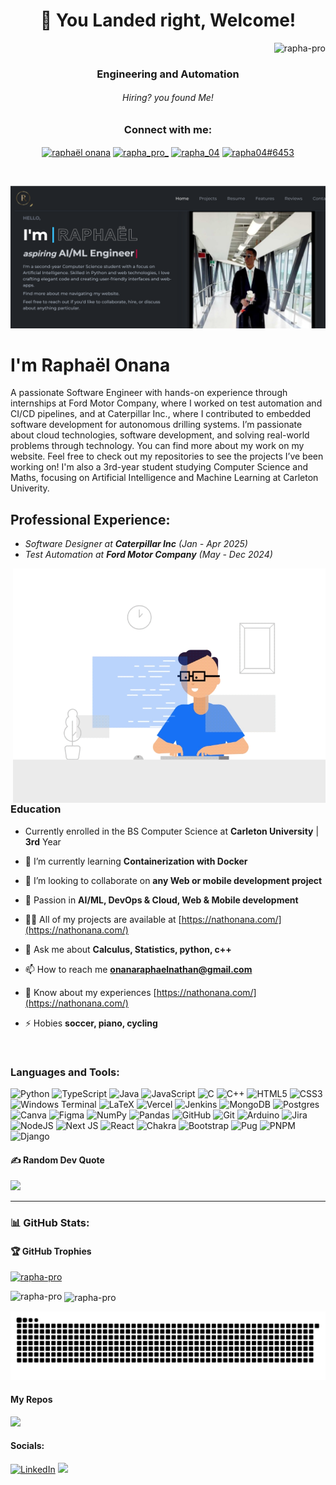 <h1 align="center" color="blue">🛬 You Landed right, Welcome!</h1>

<!--------------- INTRO ------------>
<div align="flex">
 <div align="right"> <img src="https://komarev.com/ghpvc/?username=rapha-pro&label=Profile%20views&color=0e75b6&style=flat" alt="rapha-pro" /> </div>
 <h3 align="center">Engineering and Automation</h3>
</div>
 <h6 align="center">Hiring? you found Me!</h6>

<h3 align="center">Connect with me:</h3>
<p align="center">
  <a href="https://linkedin.com/in/raphaelonana" target="blank"><img align="center" src="https://raw.githubusercontent.com/rahuldkjain/github-profile-readme-generator/master/src/images/icons/Social/linked-in-alt.svg" alt="raphaël onana" height="30" width="40" /></a>
  <a href="https://twitter.com/rapha_pro_" target="blank"><img align="center" src="https://raw.githubusercontent.com/rahuldkjain/github-profile-readme-generator/master/src/images/icons/Social/twitter.svg" alt="rapha_pro_" height="30" width="40" /></a>
  <a href="https://www.leetcode.com/rapha_04" target="blank"><img align="center" src="https://raw.githubusercontent.com/rahuldkjain/github-profile-readme-generator/master/src/images/icons/Social/leet-code.svg" alt="rapha_04" height="30" width="40" /></a>
  <a href="https://discord.gg/rapha04#6453" target="blank"><img align="center" src="https://raw.githubusercontent.com/rahuldkjain/github-profile-readme-generator/master/src/images/icons/Social/discord.svg" alt="rapha04#6453" height="30" width="40" /></a>
</p>
<br />

<a align="left" href="https://nathonana.com/"> <img src="https://github.com/rapha-pro/rapha-pro/blob/7f3086bf95063fee5764589f918e4317abcc57b9/background.png" > </a>

# I'm Raphaël Onana
<p>
 A passionate Software Engineer with hands-on experience through internships at Ford Motor Company, where I worked on test automation and CI/CD pipelines, and at Caterpillar Inc., where I contributed to embedded software development for autonomous drilling systems. I’m passionate about cloud technologies, software development, and solving real-world problems through technology. You can find more about my work on my website. Feel free to check out my repositories to see the projects I’ve been working on!
I'm also a 3rd-year student studying Computer Science and Maths, focusing on Artificial Intelligence and Machine Learning at Carleton Univerity.
</p>


<!-------------- INTRO ENDS ------------------->


<!------------- MAIN --------------------->

## Professional Experience:
- *Software Designer at **Caterpillar Inc** (Jan - Apr 2025)*
- *Test Automation at **Ford Motor Company** (May - Dec 2024)*
 

<img align="right" width="500" alt="coding" src="https://github.com/rapha-pro/rapha-pro/blob/87ce6588128cb47173078b574f1974a8be5f78a7/programming.gif" />

### Education
- Currently enrolled in the BS Computer Science at **Carleton University** | **3rd** Year

- 🌱 I’m currently learning **Containerization with Docker**

- 👯 I’m looking to collaborate on **any Web or mobile development project**

- 🤝 Passion in **AI/ML, DevOps & Cloud, Web & Mobile development**

- 👨‍💻 All of my projects are available at [https://nathonana.com/](https://nathonana.com/)

- 💬 Ask me about **Calculus, Statistics, python, c++**

- 📫 How to reach me **onanaraphaelnathan@gmail.com**

- 📄 Know about my experiences [https://nathonana.com/](https://nathonana.com/)

- ⚡ Hobies **soccer, piano, cycling**

<br />

### Languages and Tools:
![Python](https://img.shields.io/badge/python-3670A0?style=for-the-badge&logo=python&logoColor=ffdd54) ![TypeScript](https://img.shields.io/badge/typescript-%23007ACC.svg?style=for-the-badge&logo=typescript&logoColor=white) ![Java](https://img.shields.io/badge/java-%23ED8B00.svg?style=for-the-badge&logo=openjdk&logoColor=white) ![JavaScript](https://img.shields.io/badge/javascript-%23323330.svg?style=for-the-badge&logo=javascript&logoColor=%23F7DF1E) ![C](https://img.shields.io/badge/c-%2300599C.svg?style=for-the-badge&logo=c&logoColor=white) ![C++](https://img.shields.io/badge/c++-%2300599C.svg?style=for-the-badge&logo=c%2B%2B&logoColor=white) ![HTML5](https://img.shields.io/badge/html5-%23E34F26.svg?style=for-the-badge&logo=html5&logoColor=white) ![CSS3](https://img.shields.io/badge/css3-%231572B6.svg?style=for-the-badge&logo=css3&logoColor=white) ![Windows Terminal](https://img.shields.io/badge/Windows%20Terminal-%234D4D4D.svg?style=for-the-badge&logo=windows-terminal&logoColor=white) ![LaTeX](https://img.shields.io/badge/latex-%23008080.svg?style=for-the-badge&logo=latex&logoColor=white) ![Vercel](https://img.shields.io/badge/vercel-%23000000.svg?style=for-the-badge&logo=vercel&logoColor=white) ![Jenkins](https://img.shields.io/badge/jenkins-%232C5263.svg?style=for-the-badge&logo=jenkins&logoColor=white) ![MongoDB](https://img.shields.io/badge/MongoDB-%234ea94b.svg?style=for-the-badge&logo=mongodb&logoColor=white) ![Postgres](https://img.shields.io/badge/postgres-%23316192.svg?style=for-the-badge&logo=postgresql&logoColor=white) ![Canva](https://img.shields.io/badge/Canva-%2300C4CC.svg?style=for-the-badge&logo=Canva&logoColor=white) ![Figma](https://img.shields.io/badge/figma-%23F24E1E.svg?style=for-the-badge&logo=figma&logoColor=white) ![NumPy](https://img.shields.io/badge/numpy-%23013243.svg?style=for-the-badge&logo=numpy&logoColor=white) ![Pandas](https://img.shields.io/badge/pandas-%23150458.svg?style=for-the-badge&logo=pandas&logoColor=white) ![GitHub](https://img.shields.io/badge/github-%23121011.svg?style=for-the-badge&logo=github&logoColor=white) ![Git](https://img.shields.io/badge/git-%23F05033.svg?style=for-the-badge&logo=git&logoColor=white) ![Arduino](https://img.shields.io/badge/-Arduino-00979D?style=for-the-badge&logo=Arduino&logoColor=white) ![Jira](https://img.shields.io/badge/jira-%230A0FFF.svg?style=for-the-badge&logo=jira&logoColor=white) ![NodeJS](https://img.shields.io/badge/node.js-6DA55F?style=for-the-badge&logo=node.js&logoColor=white) ![Next JS](https://img.shields.io/badge/Next-black?style=for-the-badge&logo=next.js&logoColor=white) ![React](https://img.shields.io/badge/react-%2320232a.svg?style=for-the-badge&logo=react&logoColor=%2361DAFB) ![Chakra](https://img.shields.io/badge/chakra-%234ED1C5.svg?style=for-the-badge&logo=chakraui&logoColor=white) ![Bootstrap](https://img.shields.io/badge/bootstrap-%238511FA.svg?style=for-the-badge&logo=bootstrap&logoColor=white) ![Pug](https://img.shields.io/badge/Pug-FFF?style=for-the-badge&logo=pug&logoColor=A86454) ![PNPM](https://img.shields.io/badge/pnpm-%234a4a4a.svg?style=for-the-badge&logo=pnpm&logoColor=f69220) ![Django](https://img.shields.io/badge/django-%23092E20.svg?style=for-the-badge&logo=django&logoColor=white)


#### ✍️ Random Dev Quote
![](https://quotes-github-readme.vercel.app/api?type=horizontal&theme=dark)
<hr />

### 📊 GitHub Stats:


#### 🏆 GitHub Trophies
<p align="left"> <a href="https://github.com/ryo-ma/github-profile-trophy"><img src="https://github-profile-trophy.vercel.app/?username=rapha-pro" alt="rapha-pro" /></a> </p>

<!--<p align="left"> <a href="https://twitter.com/rapha_pro_" target="blank"><img src="https://img.shields.io/twitter/follow/rapha_pro_?logo=twitter&style=for-the-badge" alt="rapha_pro_" /></a> </p> -->

<p><img align="left" src="https://github-readme-stats.vercel.app/api/top-langs?username=rapha-pro&show_icons=true&locale=en&layout=compact" alt="rapha-pro" /></p>

<p>&nbsp;<img align="center" src="https://github-readme-stats.vercel.app/api?username=rapha-pro&show_icons=true&locale=en" alt="rapha-pro" /></p>

<picture>
  <source media="(prefers-color-scheme: dark)" srcset="https://raw.githubusercontent.com/rapha-pro/rapha-pro/output/github-contribution-grid-snake-dark.svg">
  <source media="(prefers-color-scheme: light)" srcset="https://raw.githubusercontent.com/rapha-pro/rapha-pro/output/github-contribution-grid-snake.svg">
  <img alt="github contribution grid snake animation" src="https://raw.githubusercontent.com/rapha-pro/rapha-pro/output/github-contribution-grid-snake.svg">
</picture>

#### My Repos
![](https://github-contributor-stats.vercel.app/api?username=rapha-pro&limit=5&theme=dark&combine_all_yearly_contributions=true)

#### Socials:
[![LinkedIn](https://img.shields.io/badge/LinkedIn-%230077B5.svg?logo=linkedin&logoColor=white)](https://linkedin.com/in/raphaelonana) [![](https://img.shields.io/badge/X-black.svg?logo=X&logoColor=white)](https://x.com/rapha_pro_) 

